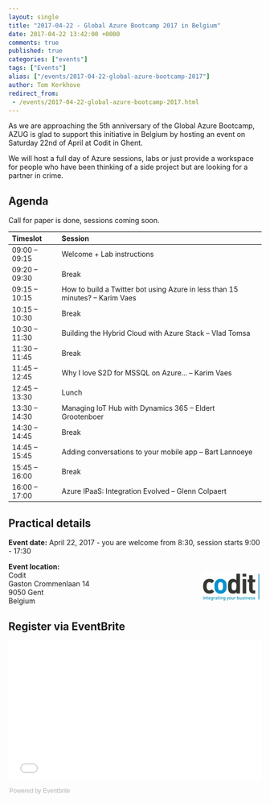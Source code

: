```yaml
---
layout: single
title: "2017-04-22 - Global Azure Bootcamp 2017 in Belgium"
date: 2017-04-22 13:42:00 +0000
comments: true
published: true
categories: ["events"]
tags: ["Events"]
alias: ["/events/2017-04-22-global-azure-bootcamp-2017"]
author: Tom Kerkhove
redirect_from:
 - /events/2017-04-22-global-azure-bootcamp-2017.html
---
```


As we are approaching the 5th anniversary of the Global Azure Bootcamp, AZUG is glad to support this initiative in Belgium by hosting an event on Saturday 22nd of April at Codit in Ghent.

We will host a full day of Azure sessions, labs or just provide a workspace for people who have been thinking of a side project but are looking for a partner in crime.

## Agenda
Call for paper is done, sessions coming soon.

| Timeslot        | Session                                                                                                                       |
|:-------------------|:-------------------------------------------------------------------------------------------------------------|
| 09:00 – 09:15 | Welcome + Lab instructions                                                                                     |
| 09:20 – 09:30 | 	 Break                                                                                                                        |
| 09:15 – 10:15 | 	 How to build a Twitter bot using Azure in less than 15 minutes? – Karim Vaes |
| 10:15 – 10:30 | 	 Break                                                                                                                        |
| 10:30 – 11:30 | 	 Building the Hybrid Cloud with Azure Stack  – Vlad Tomsa                                  |
| 11:30 – 11:45 | 	 Break                                                                                                                        |
| 11:45 – 12:45 | 	 Why I love S2D for MSSQL on Azure... – Karim Vaes                                             |
| 12:45 – 13:30 | 	 Lunch                                                                                                                       |
| 13:30 – 14:30 | 	 Managing IoT Hub with Dynamics 365 – Eldert Grootenboer                              |
| 14:30 – 14:45 | 	 Break                                                                                                                        |
| 14:45 – 15:45 | 	 Adding conversations to your mobile app – Bart Lannoeye                                |
| 15:45 – 16:00 | 	 Break                                                                                                                        |
| 16:00 – 17:00 | 	 Azure IPaaS: Integration Evolved – Glenn Colpaert                                              |

## Practical details

**Event date:** April 22, 2017 - you are welcome from 8:30, session starts 9:00 - 17:30

**Event location:**<br />
<img width="120" height="60" align="right" alt="" src="/assets/media/sponsors/logo-codit.jpg">Codit<br />
Gaston Crommenlaan 14<br />
9050 Gent<br />
Belgium

## Register via EventBrite
<div style="width:100%; text-align:left;"><iframe src="//eventbrite.com/tickets-external?eid=32087131474&ref=etckt" frameborder="0" height="275" width="100%" vspace="0" hspace="0" marginheight="5" marginwidth="5" scrolling="auto" allowtransparency="true"></iframe><div style="font-family:Helvetica, Arial; font-size:12px; padding:10px 0 5px; margin:2px; width:100%; text-align:left;" ><a class="powered-by-eb" style="color: #ADB0B6; text-decoration: none;" target="_blank" href="http://www.eventbrite.com/">Powered by Eventbrite</a></div></div>
